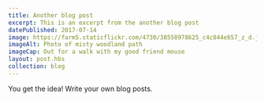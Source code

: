 ```yaml
---
title: Another blog post
excerpt: This is an excerpt from the another blog post
datePublished: 2017-07-14
image: https://farm5.staticflickr.com/4730/38558978625_c4c844e857_z_d.jpg
imageAlt: Photo of misty woodland path 
imageCap: Out for a walk with my good friend mouse
layout: post.hbs
collection: blog
---
```


You get the idea! Write your own blog posts.
